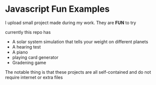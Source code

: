# Javascript Fun Examples

I upload small project made during my work. They are **FUN** to try

currently this repo has

- A solar system simulation that tells your weight on different planets
- A hearing test
- A piano
- playing card generator
- Gradening game

The notable thing is that these projects are all self-contained and do not require internet or extra files
